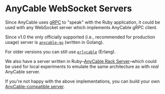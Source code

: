 # AnyCable WebSocket Servers

Since AnyCable uses [gRPC](https://grpc.io) to "speak" with the Ruby application,
it could be used with any WebSocket server which implements AnyCable gRPC client.

Since v1.0 the only officially supported (i.e., recommended for production usage) server is [`anycable-go`](anycable-go/getting_started.md) (written in Golang).

For older versions you can still use [`erlycable`](https://github.com/anycable/erlycable) (Erlang).

We also have a server written in Ruby–[AnyCable Rack Server](https://github.com/anycable/anycable-rack-server)–which could be used for local experiments to emulate the same architecture as with _real_ AnyCable server.

If you're not happy with the above implementations, you can build your own [AnyCable-compatible server](misc/how_to_anycable_server.md).

